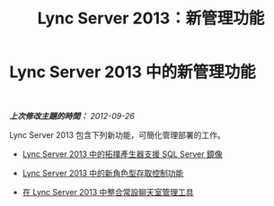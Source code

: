 ﻿---
title: Lync Server 2013：新管理功能
TOCTitle: 新管理功能
ms:assetid: 72f7b719-32b0-4736-ba8e-c54bcebf42e5
ms:mtpsurl: https://technet.microsoft.com/zh-tw/library/Gg398546(v=OCS.15)
ms:contentKeyID: 49291317
ms.date: 08/10/2015
mtps_version: v=OCS.15
ms.translationtype: HT
---

# Lync Server 2013 中的新管理功能

 

_**上次修改主題的時間：** 2012-09-26_

Lync Server 2013 包含下列新功能，可簡化管理部署的工作。

  - [Lync Server 2013 中的拓撲產生器支援 SQL Server 鏡像](lync-server-2013-topology-builder-supports-sql-server-mirroring.md)

  - [Lync Server 2013 中的新角色型存取控制功能](lync-server-2013-has-new-role-based-access-control-features.md)

  - [在 Lync Server 2013 中整合常設聊天室管理工具](lync-server-2013-integration-of-persistent-chat-management-tools.md)

